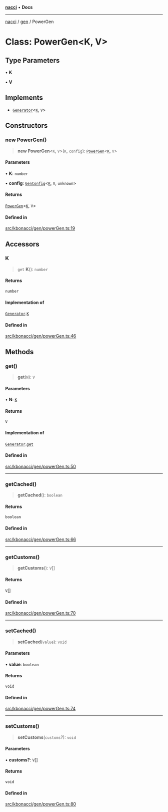 [**nacci**](../../../README.md) • **Docs**

***

[nacci](../../../README.md) / [gen](../README.md) / PowerGen

# Class: PowerGen\<K, V\>

## Type Parameters

• **K**

• **V**

## Implements

- [`Generator`](../interfaces/Generator.md)\<[`K`](PowerGen.md#k), `V`\>

## Constructors

### new PowerGen()

> **new PowerGen**\<`K`, `V`\>(`K`, `config`): [`PowerGen`](PowerGen.md)\<[`K`](PowerGen.md#k), `V`\>

#### Parameters

• **K**: `number`

• **config**: [`GenConfig`](../interfaces/GenConfig.md)\<[`K`](PowerGen.md#k), `V`, `unknown`\>

#### Returns

[`PowerGen`](PowerGen.md)\<[`K`](PowerGen.md#k), `V`\>

#### Defined in

[src/kbonacci/gen/powerGen.ts:19](https://github.com/havelessbemore/nacci/blob/59fe6bc863f01040e1266e1c800d1b96fc19b6ae/src/kbonacci/gen/powerGen.ts#L19)

## Accessors

### K

> `get` **K**(): `number`

#### Returns

`number`

#### Implementation of

[`Generator`](../interfaces/Generator.md).[`K`](../interfaces/Generator.md#k)

#### Defined in

[src/kbonacci/gen/powerGen.ts:46](https://github.com/havelessbemore/nacci/blob/59fe6bc863f01040e1266e1c800d1b96fc19b6ae/src/kbonacci/gen/powerGen.ts#L46)

## Methods

### get()

> **get**(`N`): `V`

#### Parameters

• **N**: [`K`](PowerGen.md#k)

#### Returns

`V`

#### Implementation of

[`Generator`](../interfaces/Generator.md).[`get`](../interfaces/Generator.md#get)

#### Defined in

[src/kbonacci/gen/powerGen.ts:50](https://github.com/havelessbemore/nacci/blob/59fe6bc863f01040e1266e1c800d1b96fc19b6ae/src/kbonacci/gen/powerGen.ts#L50)

***

### getCached()

> **getCached**(): `boolean`

#### Returns

`boolean`

#### Defined in

[src/kbonacci/gen/powerGen.ts:66](https://github.com/havelessbemore/nacci/blob/59fe6bc863f01040e1266e1c800d1b96fc19b6ae/src/kbonacci/gen/powerGen.ts#L66)

***

### getCustoms()

> **getCustoms**(): `V`[]

#### Returns

`V`[]

#### Defined in

[src/kbonacci/gen/powerGen.ts:70](https://github.com/havelessbemore/nacci/blob/59fe6bc863f01040e1266e1c800d1b96fc19b6ae/src/kbonacci/gen/powerGen.ts#L70)

***

### setCached()

> **setCached**(`value`): `void`

#### Parameters

• **value**: `boolean`

#### Returns

`void`

#### Defined in

[src/kbonacci/gen/powerGen.ts:74](https://github.com/havelessbemore/nacci/blob/59fe6bc863f01040e1266e1c800d1b96fc19b6ae/src/kbonacci/gen/powerGen.ts#L74)

***

### setCustoms()

> **setCustoms**(`customs`?): `void`

#### Parameters

• **customs?**: `V`[]

#### Returns

`void`

#### Defined in

[src/kbonacci/gen/powerGen.ts:80](https://github.com/havelessbemore/nacci/blob/59fe6bc863f01040e1266e1c800d1b96fc19b6ae/src/kbonacci/gen/powerGen.ts#L80)
